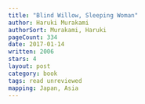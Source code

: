 ```yaml
---
title: "Blind Willow, Sleeping Woman"
author: Haruki Murakami
authorSort: Murakami, Haruki
pageCount: 334
date: 2017-01-14
written: 2006
stars: 4
layout: post
category: book
tags: read unreviewed
mapping: Japan, Asia
---
```


